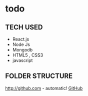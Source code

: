 # todo

## TECH USED
* React.js
* Node Js
* Mongodb
* HTML5 , CSS3
* javascript

## FOLDER STRUCTURE

http://github.com - automatic!
[GitHub](http://github.com)
